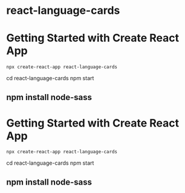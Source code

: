 # react-language-cards

# Getting Started with Create React App
    npx create-react-app react-language-cards
   
   cd react-language-cards
   npm start

## npm install node-sass
# Getting Started with Create React App
    npx create-react-app react-language-cards
   
   cd react-language-cards
   npm start

## npm install node-sass

